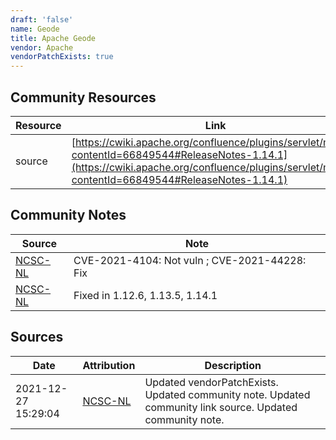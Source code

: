 ```yaml
---
draft: 'false'
name: Geode
title: Apache Geode
vendor: Apache
vendorPatchExists: true
---
```



## Community Resources
| Resource | Link |
| --- | --- |
| source | [https://cwiki.apache.org/confluence/plugins/servlet/mobile?contentId=66849544#ReleaseNotes-1.14.1](https://cwiki.apache.org/confluence/plugins/servlet/mobile?contentId=66849544#ReleaseNotes-1.14.1) |

## Community Notes
| Source | Note |
| --- | --- |
| [NCSC-NL](https://github.com/NCSC-NL/log4shell/blob/main/software/README.md) | CVE-2021-4104: Not vuln ; CVE-2021-44228: Fix </ul> |
| [NCSC-NL](https://github.com/NCSC-NL/log4shell/blob/main/software/README.md) | Fixed in 1.12.6, 1.13.5, 1.14.1 |

## Sources
| Date | Attribution | Description |
| --- | --- | --- |
| 2021-12-27 15:29:04 | [NCSC-NL](https://github.com/NCSC-NL/log4shell/blob/main/software/README.md) | Updated vendorPatchExists. Updated community note. Updated community link source. Updated community note.  |

